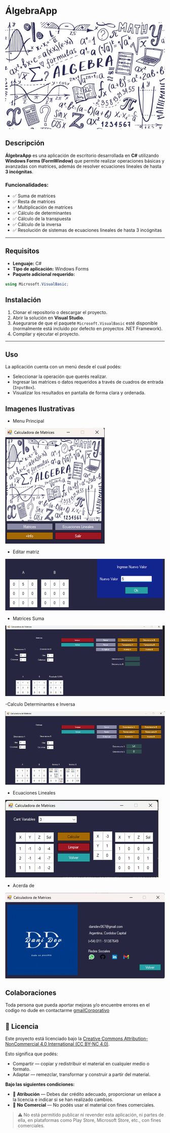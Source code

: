# ÁlgebraApp
![Logo Principal](/imagenes/algebra.jpg)

## Descripción
**ÁlgebraApp** es una aplicación de escritorio desarrollada en **C#** utilizando **Windows Forms (FormWindow)** que permite realizar operaciones básicas y avanzadas con matrices, además de resolver ecuaciones lineales de hasta **3 incógnitas**.

### Funcionalidades:
- ✅ Suma de matrices  
- ✅ Resta de matrices  
- ✅ Multiplicación de matrices  
- ✅ Cálculo de determinantes  
- ✅ Cálculo de la transpuesta  
- ✅ Cálculo de la inversa  
- ✅ Resolución de sistemas de ecuaciones lineales de hasta 3 incógnitas

---

## Requisitos

- **Lenguaje:** C#
- **Tipo de aplicación:** Windows Forms
- **Paquete adicional requerido:**

```csharp
using Microsoft.VisualBasic;
```

## Instalación
1. Clonar el repositorio o descargar el proyecto.
2. Abrir la solución en **Visual Studio**.
3. Asegurarse de que el paquete `Microsoft.VisualBasic` esté disponible (normalmente está incluido por defecto en proyectos .NET Framework).
4. Compilar y ejecutar el proyecto.

---

## Uso

La aplicación cuenta con un menú desde el cual podés:
- Seleccionar la operación que querés realizar.
- Ingresar las matrices o datos requeridos a través de cuadros de entrada (`InputBox`).
- Visualizar los resultados en pantalla de forma clara y ordenada.

## Imagenes Ilustrativas

- Menu Principal
 
![Menu Principal](/imagenes/menu.png)

- Editar matriz

![Editar Matriz](/imagenes/ejemploEditar.png)

- Matrices Suma

![Suma](/imagenes/ejemploSuma.png)

-Calculo Determinantes e Inversa

![Determinante](/imagenes/ejemploMatrices.png)
- Ecuaciones Lineales

![Ecuaciones Lineales](/imagenes/ejemploEL.png)

- Acerda de 

![Acerca de](/imagenes/masInfo.png)

## Colaboraciones
Toda persona que pueda aportar mejoras y/o encuentre errores en el codigo no dude en contactarme [gmailCorporativo](mailto:danidev067@gmail.com) 
## 📃 Licencia

Este proyecto está licenciado bajo la [Creative Commons Attribution-NonCommercial 4.0 International (CC BY-NC 4.0)](https://creativecommons.org/licenses/by-nc/4.0/deed.es).

Esto significa que podés:

- Compartir — copiar y redistribuir el material en cualquier medio o formato.
- Adaptar — remezclar, transformar y construir a partir del material.

**Bajo las siguientes condiciones:**

- 📌 **Atribución** — Debes dar crédito adecuado, proporcionar un enlace a la licencia e indicar si se han realizado cambios.
- 🚫 **No Comercial** — No podés usar el material con fines comerciales.

> ⚠️ No está permitido publicar ni revender esta aplicación, ni partes de ella, en plataformas como Play Store, Microsoft Store, etc., con fines comerciales.


